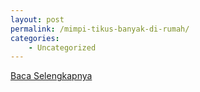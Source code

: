 ```yaml
---
layout: post
permalink: /mimpi-tikus-banyak-di-rumah/
categories:
    - Uncategorized
---
```


[Baca Selengkapnya](/01)